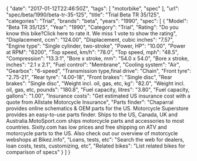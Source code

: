 {
    "date": "2017-01-12T22:46:50Z",
    "tags": [
        "motorbike",
        "spec"
    ],
    "url": "spec\/beta\/1990\/beta-tr-35-125",
    "title": "Trial Beta TR 35\/125",
    "categories": "Trial",
    "brands": "beta",
    "years": "1990",
    "spec": [
        {
            "Model": "Beta TR 35\/125",
            "Year": "1990",
            "Category": "Trial",
            "Rating": "Do you know this bike?Click here to rate it. We miss 1 vote to show the rating",
            "Displacement, ccm": "124.00",
            "Displacement, cubic inches": "7.57",
            "Engine type": "Single cylinder, two-stroke",
            "Power, HP": "10.00",
            "Power at RPM": "6200",
            "Top speed, km\/h": "78.0",
            "Top speed, mph": "48.5",
            "Compression": "13.3:1",
            "Bore x stroke, mm": "54.0 x 54.0",
            "Bore x stroke, inches": "2.1 x 2.1",
            "Fuel control": "Membrane",
            "Cooling system": "Air",
            "Gearbox": "6-speed",
            "Transmission type,final drive": "Chain",
            "Front tyre": "2.75-21",
            "Rear tyre": "4.00-18",
            "Front brakes": "Single disc",
            "Rear brakes": "Single disc",
            "Weight incl. oil, gas, etc, kg": "82.0",
            "Weight incl. oil, gas, etc, pounds": "180.8",
            "Fuel capacity, litres": "3.80",
            "Fuel capacity, gallons": "1.00",
            "Insurance costs": "Get estimated US insurance cost with a quote from Allstate Motorcycle Insurance",
            "Parts finder": "Chaparral provides online schematics & OEM parts for the US.   Motorcycle Superstore provides an easy-to-use parts finder. Ships to the US, Canada, UK and Australia.MotoSport.com ships motorcycle parts and accessories to most countries.    Sixity.com has low prices and free shipping on ATV and motorcycle parts to the US. Also check out our overview of motorcycle webshops at Bikez.info",
            "Loans, tests, etc": "Search the web for dealers, loan costs, tests, customizing, etc",
            "Related bikes": "List related bikes for comparison of specs"
        }
    ]
}